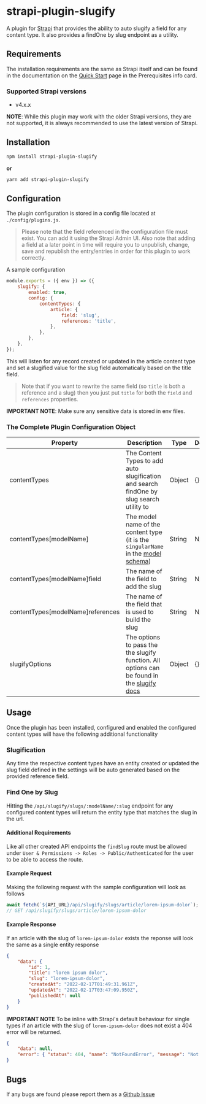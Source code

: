# strapi-plugin-slugify

A plugin for [Strapi](https://github.com/strapi/strapi) that provides the ability to auto slugify a field for any content type. It also provides a findOne by slug endpoint as a utility.

## Requirements

The installation requirements are the same as Strapi itself and can be found in the documentation on the [Quick Start](https://strapi.io/documentation/developer-docs/latest/getting-started/quick-start.html) page in the Prerequisites info card.

### Supported Strapi versions

- v4.x.x

**NOTE**: While this plugin may work with the older Strapi versions, they are not supported, it is always recommended to use the latest version of Strapi.

## Installation

```sh
npm install strapi-plugin-slugify
```

**or**

```sh
yarn add strapi-plugin-slugify
```

## Configuration

The plugin configuration is stored in a config file located at `./config/plugins.js`.

> Please note that the field referenced in the configuration file must exist. You can add it using the Strapi Admin UI. Also note that adding a field at a later point in time will require you to unpublish, change, save and republish the entry/entries in order for this plugin to work correctly.

A sample configuration

```javascript
module.exports = ({ env }) => ({
	slugify: {
		enabled: true,
		config: {
			contentTypes: {
				article: {
					field: 'slug',
					references: 'title',
				},
			},
		},
	},
});
```

This will listen for any record created or updated in the article content type and set a slugified value for the slug field automatically based on the title field.

> Note that if you want to rewrite the same field (so `title` is both a reference and a slug) then you just put `title` for both the `field` and `references` properties.

**IMPORTANT NOTE**: Make sure any sensitive data is stored in env files.

### The Complete Plugin Configuration Object

| Property | Description | Type | Default | Required |
| -------- | ----------- | ---- | ------- | -------- |
| contentTypes | The Content Types to add auto slugification and search findOne by slug search utility to | Object | {} | No |
| contentTypes[modelName] | The model name of the content type (it is the `singularName` in the [model schema](https://docs.strapi.io/developer-docs/latest/development/backend-customization/models.html#model-schema)) | String | N/A | Yes |
| contentTypes[modelName]field | The name of the field to add the slug  | String | N/A | Yes |
| contentTypes[modelName]references | The name of the field that is used to build the slug | String | N/A     | Yes |
| slugifyOptions | The options to pass the the slugify function. All options can be found in the [slugify docs](https://github.com/sindresorhus/slugify#api) | Object | {} | No |

## Usage

Once the plugin has been installed, configured and enabled the configured content types will have the following additional functionality

### Slugification

Any time the respective content types have an entity created or updated the slug field defined in the settings will be auto generated based on the provided reference field.

### Find One by Slug

Hitting the `/api/slugify/slugs/:modelName/:slug` endpoint for any configured content types will return the entity type that matches the slug in the url.

#### Additional Requirements

Like all other created API endpoints the `findSlug` route must be allowed under `User & Permissions -> Roles -> Public/Authenticated` for the user to be able to access the route.

#### Example Request

Making the following request with the sample configuration will look as follows

```js
await fetch(`${API_URL}/api/slugify/slugs/article/lorem-ipsum-dolor`);
// GET /api/slugify/slugs/article/lorem-ipsum-dolor
```

#### Example Response

If an article with the slug of `lorem-ipsum-dolor` exists the reponse will look the same as a single entity response

```json
{
	"data": {
		"id": 1,
		"title": "lorem ipsum dolor",
		"slug": "lorem-ipsum-dolor",
		"createdAt": "2022-02-17T01:49:31.961Z",
		"updatedAt": "2022-02-17T03:47:09.950Z",
		"publishedAt": null
	}
}
```

**IMPORTANT NOTE** To be inline with Strapi's default behaviour for single types if an article with the slug of `lorem-ipsum-dolor` does not exist a 404 error will be returned.

```json
{
	"data": null,
	"error": { "status": 404, "name": "NotFoundError", "message": "Not Found", "details": {} }
}
```

## Bugs

If any bugs are found please report them as a [Github Issue](https://github.com/ComfortablyCoding/strapi-plugin-slugify/issues)
